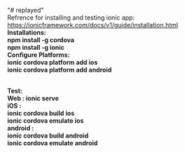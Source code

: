 "# replayed" 
<br>Refrence for installing and testing ionic app: https://ionicframework.com/docs/v1/guide/installation.html
<br><b>Installations:<b>
<br>npm install -g cordova
<br>npm install -g ionic
<br><b>Configure Platforms:</b>
<br>ionic cordova platform add ios
<br>ionic cordova platform add android

<br><b>Test:</b>
<br><b>Web</b> : ionic serve
<br><b>iOS</b> : 
      <br>ionic cordova build ios
      <br>ionic cordova emulate ios
<br><b>android</b> : 
    <br>ionic cordova build android
    <br>ionic cordova emulate android 
